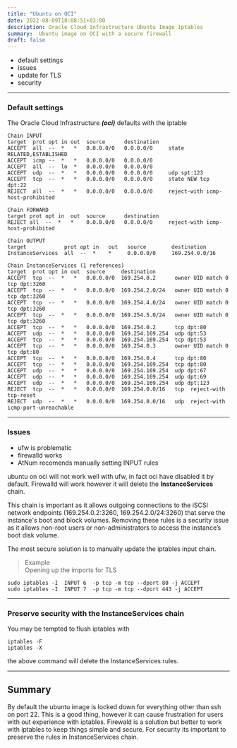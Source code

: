 ```yaml
---
title: "Ubuntu on OCI"
date: 2022-08-09T18:08:51+03:00
description: Oracle Cloud Infrastructure Ubuntu Image Iptables
summary:  Ubuntu image on OCI with a secure firewall
draft: false
---
```

- default settings 
- issues
- update for TLS 
- security 

------
### Default settings 
The Oracle Cloud Infrastructure **_(oci)_** defaults with the iptable  
```
Chain INPUT 
target  prot opt in out  source      destination         
ACCEPT  all  --  *   *   0.0.0.0/0   0.0.0.0/0     state RELATED,ESTABLISHED
ACCEPT  icmp --  *   *   0.0.0.0/0   0.0.0.0/0           
ACCEPT  all  --  lo  *   0.0.0.0/0   0.0.0.0/0           
ACCEPT  udp  --  *   *   0.0.0.0/0   0.0.0.0/0     udp spt:123
ACCEPT  tcp  --  *   *   0.0.0.0/0   0.0.0.0/0     state NEW tcp dpt:22
REJECT  all  --  *   *   0.0.0.0/0   0.0.0.0/0     reject-with icmp-host-prohibited

Chain FORWARD 
target prot opt in  out  source      destination         
REJECT all  --  *   *    0.0.0.0/0   0.0.0.0/0     reject-with icmp-host-prohibited

Chain OUTPUT 
target            prot opt in   out   source        destination         
InstanceServices  all  --  *    *     0.0.0.0/0     169.254.0.0/16      

Chain InstanceServices (1 references)
target  prot opt in out  source     destination         
ACCEPT  tcp  --  *   *   0.0.0.0/0  169.254.0.2      owner UID match 0 tcp dpt:3260 
ACCEPT  tcp  --  *   *   0.0.0.0/0  169.254.2.0/24   owner UID match 0 tcp dpt:3260 
ACCEPT  tcp  --  *   *   0.0.0.0/0  169.254.4.0/24   owner UID match 0 tcp dpt:3260 
ACCEPT  tcp  --  *   *   0.0.0.0/0  169.254.5.0/24   owner UID match 0 tcp dpt:3260 
ACCEPT  tcp  --  *   *   0.0.0.0/0  169.254.0.2      tcp dpt:80 
ACCEPT  udp  --  *   *   0.0.0.0/0  169.254.169.254  udp dpt:53 
ACCEPT  tcp  --  *   *   0.0.0.0/0  169.254.169.254  tcp dpt:53 
ACCEPT  tcp  --  *   *   0.0.0.0/0  169.254.0.3      owner UID match 0 tcp dpt:80 
ACCEPT  tcp  --  *   *   0.0.0.0/0  169.254.0.4      tcp dpt:80 
ACCEPT  tcp  --  *   *   0.0.0.0/0  169.254.169.254  tcp dpt:80 
ACCEPT  udp  --  *   *   0.0.0.0/0  169.254.169.254  udp dpt:67 
ACCEPT  udp  --  *   *   0.0.0.0/0  169.254.169.254  udp dpt:69 
ACCEPT  udp  --  *   *   0.0.0.0/0  169.254.169.254  udp dpt:123 
REJECT  tcp  --  *   *   0.0.0.0/0  169.254.0.0/16   tcp  reject-with tcp-reset
REJECT  udp  --  *   *   0.0.0.0/0  169.254.0.0/16   udp  reject-with icmp-port-unreachable
```

------
### Issues
- ufw is problematic 
- firewalld works
- AtNum recomends manually setting INPUT rules 

ubuntu on oci will not work well with ufw, in fact oci have disabled it by default. Firewalld will work however it will delete the **InstanceServices** chain.  

This chain is important as it allows outgoing connections to the iSCSI network endpoints (169.254.0.2:3260, 169.254.2.0/24:3260) that serve the instance's boot and block volumes. Removing these rules is a security issue as it allows non-root users or non-administrators to access the instance’s boot disk volume.

The most secure solution is to manually update the iptables input chain.

> Example  
Opening up the imports for TLS  
```
sudo iptables -I  INPUT 6  -p tcp -m tcp --dport 80 -j ACCEPT
sudo iptables -I  INPUT 7  -p tcp -m tcp --dport 443 -j ACCEPT 
```  

------
### Preserve security with the InstanceServices chain
You may be tempted to flush iptables with  
```
iptables -F
iptables -X
```  
the above command will delete the InstanceServices rules.

------
## Summary
By default the ubuntu image is locked down for everything other than ssh on port 22. This is a good thing, however it can cause frustration for users with out experience with iptables. Firewald is a solution but better to work with iptables to keep things simple and secure. For security its important to preserve the rules in InstanceServices chain.
